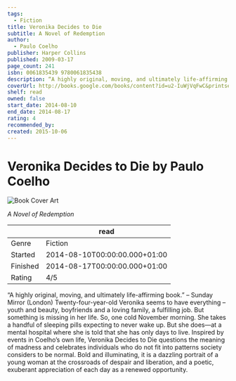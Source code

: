 ```yaml
---
tags:
  - Fiction
title: Veronika Decides to Die
subtitle: A Novel of Redemption
author:
  - Paulo Coelho
publisher: Harper Collins
published: 2009-03-17
page_count: 241
isbn: 0061835439 9780061835438
description: “A highly original, moving, and ultimately life-affirming book.” – Sunday Mirror (London) Twenty-four-year-old Veronika seems to have everything – youth and beauty, boyfriends and a loving family, a fulfilling job. But something is missing in her life. So, one cold November morning. She takes a handful of sleeping pills expecting to never wake up. But she does—at a mental hospital where she is told that she has only days to live. Inspired by events in Coelho’s own life, Veronika Decides to Die questions the meaning of madness and celebrates individuals who do not fit into patterns society considers to be normal. Bold and illuminating, it is a dazzling portrait of a young woman at the crossroads of despair and liberation, and a poetic, exuberant appreciation of each day as a renewed opportunity.
coverUrl: http://books.google.com/books/content?id=u2-IuWjVqFwC&printsec=frontcover&img=1&zoom=1&source=gbs_api
shelf: read
owned: false
start_date: 2014-08-10
end_date: 2014-08-17
rating: 4
recommended_by: 
created: 2015-10-06
---
```


# Veronika Decides to Die by Paulo Coelho

![Book Cover Art](http://books.google.com/books/content?id=u2-IuWjVqFwC&printsec=frontcover&img=1&zoom=1&source=gbs_api)

_A Novel of Redemption_

| &nbsp; | read | 
| --- | --- |
| Genre | Fiction |
| Started | 2014-08-10T00:00:00.000+01:00 |
| Finished | 2014-08-17T00:00:00.000+01:00 |
| Rating | 4/5 |

“A highly original, moving, and ultimately life-affirming book.” – Sunday Mirror (London) Twenty-four-year-old Veronika seems to have everything – youth and beauty, boyfriends and a loving family, a fulfilling job. But something is missing in her life. So, one cold November morning. She takes a handful of sleeping pills expecting to never wake up. But she does—at a mental hospital where she is told that she has only days to live. Inspired by events in Coelho’s own life, Veronika Decides to Die questions the meaning of madness and celebrates individuals who do not fit into patterns society considers to be normal. Bold and illuminating, it is a dazzling portrait of a young woman at the crossroads of despair and liberation, and a poetic, exuberant appreciation of each day as a renewed opportunity.